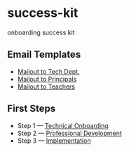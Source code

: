 # success-kit
onboarding success kit

Email Templates
------
* [Mailout to Tech Dept.](../mailouts/tech.txt)
* [Mailout to Principals](../mailouts/principals.txt)
* [Mailout to Teachers](../mailouts/teachers.txt)

First Steps
------
* Step 1 — [Technical Onboarding](../steps/1.pdf)
* Step 2 — [Professional Development](../steps/1.pdf)
* Step 3 — [Implementation](../steps/2.pdf)
